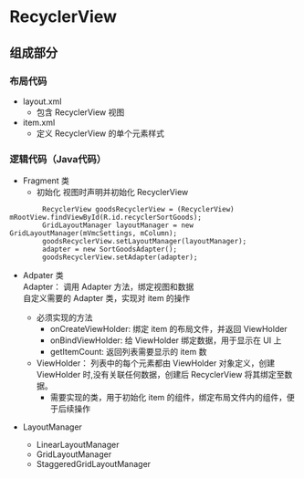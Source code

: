 # RecyclerView

## 组成部分

### 布局代码

- layout.xml
    - 包含 RecyclerView 视图
- item.xml
    - 定义 RecyclerView 的单个元素样式


### 逻辑代码（Java代码）

- Fragment 类
    - 初始化 视图时声明并初始化 RecyclerView
```
        RecyclerView goodsRecyclerView = (RecyclerView) mRootView.findViewById(R.id.recyclerSortGoods);
        GridLayoutManager layoutManager = new GridLayoutManager(mVmcSettings, mColumn);
        goodsRecyclerView.setLayoutManager(layoutManager);
        adapter = new SortGoodsAdapter();
        goodsRecyclerView.setAdapter(adapter);
```

- Adpater 类  
Adapter： 调用 Adapter 方法，绑定视图和数据  
自定义需要的 Adapter 类，实现对 item 的操作
    - 必须实现的方法
        - onCreateViewHolder: 绑定 item 的布局文件，并返回 ViewHolder
        - onBindViewHolder: 给 ViewHolder 绑定数据，用于显示在 UI 上
        - getItemCount: 返回列表需要显示的 item 数
    - ViewHolder： 列表中的每个元素都由 ViewHolder 对象定义，创建 ViewHolder 时,没有关联任何数据，创建后 RecyclerView 将其绑定至数据。
        - 需要实现的类，用于初始化 item 的组件，绑定布局文件内的组件，便于后续操作

- LayoutManager
    - LinearLayoutManager
    - GridLayoutManager
    - StaggeredGridLayoutManager

<meta http-equiv="refresh" content="1">